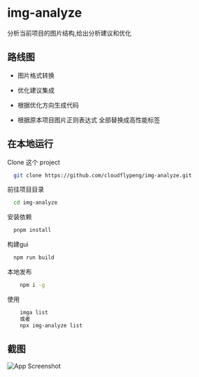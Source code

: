 
# img-analyze

分析当前项目的图片结构,给出分析建议和优化


## 路线图

- 图片格式转换

- 优化建议集成

- 根据优化方向生成代码

- 根据原本项目图片正则表达式 全部替换成高性能标签


## 在本地运行

Clone 这个 project

```bash
  git clone https://github.com/cloudflypeng/img-analyze.git
```

前往项目目录

```bash
  cd img-analyze
```

安装依赖

```bash
  pnpm install
```

构建gui

```bash
  npm run build
```

本地发布

```bash
    npm i -g
```
使用

```bash
    imga list
    或者
    npx img-analyze list
```




## 截图

![App Screenshot](https://via.placeholder.com/468x300?text=App+Screenshot+Here)

